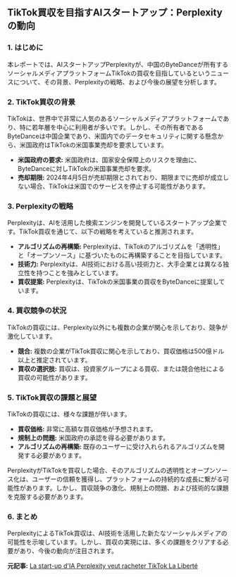 ## TikTok買収を目指すAIスタートアップ：Perplexityの動向

### 1. はじめに

本レポートでは、AIスタートアップPerplexityが、中国のByteDanceが所有するソーシャルメディアプラットフォームTikTokの買収を目指しているというニュースについて、その背景、Perplexityの戦略、および今後の展望を分析します。

### 2. TikTok買収の背景

TikTokは、世界中で非常に人気のあるソーシャルメディアプラットフォームであり、特に若年層を中心に利用者が多いです。しかし、その所有者であるByteDanceは中国企業であり、米国内でのデータセキュリティに関する懸念から、米国政府はTikTokの米国事業売却を要求しています。

* **米国政府の要求:** 米国政府は、国家安全保障上のリスクを理由に、ByteDanceに対しTikTokの米国事業売却を要求。
* **売却期限:** 2024年4月5日が売却期限とされており、期限までに売却が成立しない場合、TikTokは米国でのサービスを停止する可能性があります。

### 3. Perplexityの戦略

Perplexityは、AIを活用した検索エンジンを開発しているスタートアップ企業です。TikTok買収を通じて、以下の戦略を考えていると推測されます。

* **アルゴリズムの再構築:** Perplexityは、TikTokのアルゴリズムを「透明性」と「オープンソース」に基づいたものに再構築することを目指しています。
* **技術力:** Perplexityは、AI技術における高い技術力と、大手企業とは異なる独立性を持つことを強みとしています。
* **買収提案:** Perplexityは、TikTokの米国事業の買収をByteDanceに提案しています。

### 4. 買収競争の状況

TikTokの買収には、Perplexity以外にも複数の企業が関心を示しており、競争が激化しています。

* **競合:** 複数の企業がTikTok買収に関心を示しており、買収価格は500億ドル以上と推定されています。
* **買収の選択肢:** 買収は、投資家グループによる買収、または競合他社による買収の可能性があります。

### 5. TikTok買収の課題と展望

TikTokの買収には、様々な課題が伴います。

* **買収価格:** 非常に高額な買収価格が予想されます。
* **規制上の問題:** 米国政府の承認を得る必要があります。
* **アルゴリズムの再構築:** 既存のユーザーに受け入れられるアルゴリズムを開発する必要があります。

PerplexityがTikTokを買収した場合、そのアルゴリズムの透明性とオープンソース化は、ユーザーの信頼を獲得し、プラットフォームの持続的な成長に繋がる可能性があります。しかし、買収競争の激化、規制上の問題、および技術的な課題を克服する必要があります。

### 6. まとめ

PerplexityによるTikTok買収は、AI技術を活用した新たなソーシャルメディアの可能性を示唆しています。しかし、買収の実現には、多くの課題をクリアする必要があり、今後の動向が注目されます。



**元記事:** [La start-up d'IA Perplexity veut racheter TikTok La Liberté](https://www.laliberte.ch/articles/la-start-up-d-ia-perplexity-veut-racheter-tik-tok-1003053)